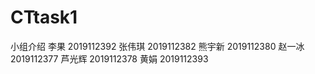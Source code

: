 # CTtask1

小组介绍
李果 2019112392
张伟琪 2019112382
熊宇新 2019112380
赵一冰 2019112377
芦光辉 2019112378
黄娟   2019112393
